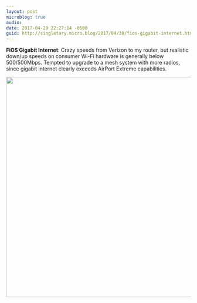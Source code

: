 ```yaml
---
layout: post
microblog: true
audio: 
date: 2017-04-29 22:27:14 -0500
guid: http://singletary.micro.blog/2017/04/30/fios-gigabit-internet.html
---
```

**FiOS Gigabit Internet**: Crazy speeds from Verizon to my router, but realistic down/up speeds on consumer Wi-Fi hardware is generally below 500/500Mbps. Tempted to upgrade to a mesh system with more radios, since gigabit internet clearly exceeds AirPort Extreme capabilities.

<img src="https://singletary.me/uploads/2017/9afb804415.jpg" width="600" height="600" style="height: auto" />
